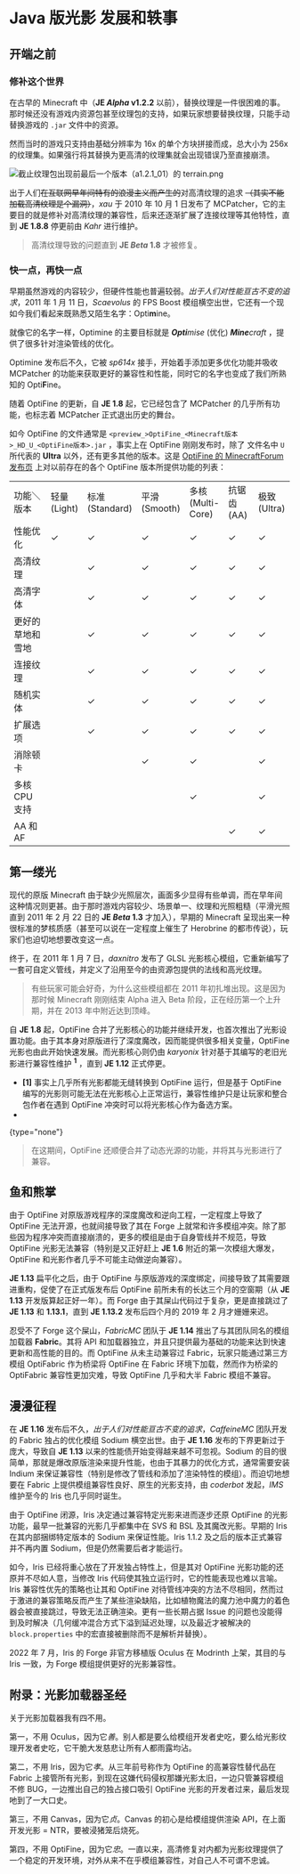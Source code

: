 # Java 版光影 发展和轶事

<primary-label ref="basic"/>

<secondary-label ref="wip"/>

<secondary-label ref="jedoc"/>

<secondary-label ref="shaderdoc"/>

<show-structure depth="2"/>

## 开端之前

### 修补这个世界

在古早的 Minecraft 中（**JE _Alpha_ v1.2.2** 以前），替换纹理是一件很困难的事。那时候还没有游戏内资源包甚至纹理包的支持，如果玩家想要替换纹理，只能手动替换游戏的 `.jar` 文件中的资源。

然而当时的游戏只支持由基础分辨率为 16x 的单个方块拼接而成，总大小为 256x 的纹理集。如果强行将其替换为更高清的纹理集就会出现错误乃至直接崩溃。

![截止纹理包出现前最后一个版本（a1.2.1_01）的 `terrain.png`](a1.2.1_01_terrain.png "截止纹理包出现前最后一个版本（a1.2.1_01）的terrain.png")

出于人们~~在互联网早年间特有的浪漫主义而产生的~~对高清纹理的追求 ~~（其实不能加载高清纹理是个漏洞）~~，_xau_ 于 2010 年 10 月 1 日发布了 MCPatcher，它的主要目的就是修补对高清纹理的兼容性，后来还逐渐扩展了连接纹理等其他特性，直到 **JE 1.8.8** 停更前由 _Kahr_ 进行维护。

> 高清纹理导致的问题直到 **JE _Beta_ 1.8** 才被修复。

### 快一点，再快一点

早期虽然游戏的内容较少，但硬件性能也普遍较弱。_出于人们对性能亘古不变的追求_，2011 年 1 月 11 日，_Scaevolus_ 的 FPS Boost 模组横空出世，它还有一个现如今我们看起来既熟悉又陌生名字：Opti**m**ine。

就像它的名字一样，Optimine 的主要目标就是 _**Opti**mise_ (优化) _**Mine**craft_ ，提供了很多针对渲染管线的优化。

Optimine 发布后不久，它被 _sp614x_ 接手，开始着手添加更多优化功能并吸收 MCPatcher 的功能来获取更好的兼容性和性能，同时它的名字也变成了我们所熟知的 Opti**F**ine。

随着 OptiFine 的更新，自 **JE 1.8** 起，它已经包含了 MCPatcher 的几乎所有功能，也标志着 MCPatcher 正式退出历史的舞台。

如今 OptiFine 的文件通常是 `<preview_>OptiFine_<Minecraft版本>_HD_U_<OptiFine版本>.jar` ，事实上在 OptiFine 刚刚发布时，除了 文件名中 `U` 所代表的 **Ultra** 以外，还有更多其他的版本。这是 [OptiFine 的 MinecraftForum 发布页](https://www.minecraftforum.net/forums/mapping-and-modding-java-edition/minecraft-mods/1272953-optifine-hd-fps-boost-dynamic-lights-shaders-and) 上对以前存在的各个 OptiFine 版本所提供功能的列表：

<table>
<tr><td width="120">功能＼版本</td><td width="50">轻量 (Light)</td><td width="50">标准 (Standard)</td><td width="50">平滑 (Smooth)</td><td width="50">多核 (Multi-Core)</td><td width="50">抗锯齿 (<tooltip term="AA">AA</tooltip>)</td><td width="50">极致 (Ultra)</td></tr>
<tr><td>性能优化</td><td>✓</td><td>✓</td><td>✓</td><td>✓</td><td>✓</td><td>✓</td></tr>
<tr><td>高清纹理</td><td rowspan="9"/><td>✓</td><td>✓</td><td>✓</td><td>✓</td><td>✓</td></tr>
<tr><td>高清字体</td><td>✓</td><td>✓</td><td>✓</td><td>✓</td><td>✓</td></tr>
<tr><td>更好的草地和雪地</td><td>✓</td><td>✓</td><td>✓</td><td>✓</td><td>✓</td></tr>
<tr><td>连接纹理</td><td>✓</td><td>✓</td><td>✓</td><td>✓</td><td>✓</td></tr>
<tr><td>随机实体</td><td>✓</td><td>✓</td><td>✓</td><td>✓</td><td>✓</td></tr>
<tr><td>扩展选项</td><td>✓</td><td>✓</td><td>✓</td><td>✓</td><td>✓</td></tr>
<tr><td>消除顿卡</td><td rowspan="3"/><td>✓</td><td>✓</td><td rowspan="2"/><td>✓</td></tr>
<tr><td>多核 CPU 支持</td><td rowspan="2"/><td>✓</td><td>✓</td></tr>
<tr><td><tooltip term="AA">AA</tooltip> 和 <tooltip term="AF">AF</tooltip></td><td> </td><td>✓</td><td>✓</td></tr>
</table>

## 第一缕光

现代的原版 Minecraft 由于缺少光照层次，画面多少显得有些单调，而在早年间这种情况则更甚。由于那时游戏内容较少、场景单一、纹理和光照粗糙（平滑光照直到 2011 年 2 月 22 日的 **JE _Beta_ 1.3** 才加入），早期的 Minecraft 呈现出来一种很标准的梦核质感（甚至可以说在一定程度上催生了 Herobrine 的都市传说），玩家们也迫切地想要改变这一点。

终于，在 2011 年 1 月 7 日，_daxnitro_ 发布了 <tooltip term="glslShaderCore">GLSL 光影核心</tooltip>模组，它重新编写了一套可自定义管线，并定义了沿用至今的由资源包提供的法线和高光纹理。

> 有些玩家可能会好奇，为什么这些模组都在 2011 年初扎堆出现。这是因为那时候 Minecraft 刚刚结束 Alpha 进入 Beta 阶段，正在经历第一个上升期，并在 2013 年中附近达到顶峰。

自 **JE 1.8** 起，OptiFine 合并了光影核心的功能并继续开发，也首次推出了光影设置功能。由于其本身对原版进行了深度魔改，因而能提供很多相关变量，OptiFine 光影也由此开始快速发展。而光影核心则仍由 *karyonix* 针对基于其编写的老旧光影进行兼容性维护 <sup><b>1</b></sup> ，直到 **JE 1.12** 正式停更。
- **[1]** 事实上几乎所有光影都能无缝转换到 OptiFine 运行，但是基于 OptiFine 编写的光影则可能无法在光影核心上正常运行，兼容性维护只是让玩家和整合包作者在遇到 OptiFine 冲突时可以将光影核心作为备选方案。
-
{type="none"}

> 在这期间，OptiFine 还顺便合并了动态光源的功能，并将其与光影进行了兼容。

## 鱼和熊掌

由于 OptiFine 对原版游戏程序的深度魔改和逆向工程，一定程度上导致了 OptiFine 无法开源，也就间接导致了其在 Forge 上就常和许多模组冲突。除了那些因为程序冲突而直接崩溃的，更多的模组是由于自身管线并不规范，导致 OptiFine 光影无法兼容（特别是又正好赶上 **JE 1.6** 附近的第一次模组大爆发，OptiFine 和光影作者几乎不可能主动做逆向兼容）。

**JE 1.13** 扁平化之后，由于 OptiFine 与原版游戏的深度绑定，间接导致了其需要跟进重构，促使了在正式版发布后 OptiFine 前所未有的长达三个月的空窗期（从 **JE 1.13** 开发版算起正好一年）。而 Forge 由于其屎山代码过于复杂，更是直接跳过了 **JE 1.13** 和 **1.13.1**，直到 **JE 1.13.2** 发布后四个月的 2019 年 2 月才姗姗来迟。

忍受不了 Forge 这个屎山，_FabricMC_ 团队于 **JE 1.14** 推出了与其团队同名的模组加载器 **Fabric**。其将 API 和加载器独立，并且只提供最为基础的功能来达到快速更新和高性能的目的。而 OptiFine 从未主动兼容过 Fabric，玩家只能通过第三方模组 OptiFabric 作为桥梁将 OptiFine 在 Fabric 环境下加载，然而作为桥梁的 OptiFabric 兼容性更加灾难，导致 OptiFine 几乎和大半 Fabric 模组不兼容。

## 漫漫征程

在 **JE 1.16** 发布后不久，_出于人们对性能亘古不变的追求_，*CaffeineMC* 团队开发的 Fabric 独占的优化模组 Sodium 横空出世。由于 **JE 1.16** 发布的下界更新过于庞大，导致自 **JE 1.13** 以来的性能债开始变得越来越不可忽视。Sodium 的目的很简单，那就是爆改原版渲染来提升性能，也由于其暴力的优化方式，通常需要安装 Indium 来保证兼容性（特别是修改了管线和添加了渲染特性的模组）。而迫切地想要在 Fabric 上提供模组兼容性良好、原生的光影支持，由 _coderbot_ 发起，*IMS* 维护至今的 Iris 也几乎同时诞生。

由于 OptiFine 闭源，Iris 决定通过兼容特定光影来进而逐步还原 OptiFine 的光影功能，最早一批兼容的光影几乎都集中在 <tooltip term="SVS">SVS</tooltip> 和 BSL 及其魔改光影。早期的 Iris 在其内部捆绑特定版本的 Sodium 来保证性能。Iris 1.1.2 及之后的版本正式兼容并不再内置 Sodium，但是仍然需要后者才能运行。

如今，Iris 已经将重心放在了开发独占特性上，但是其对 OptiFine 光影功能的还原并不尽如人意，当修改 Iris 代码使其独立运行时，它的性能表现也难以言喻。Iris 兼容性优先的策略也让其和 OptiFine 对待管线冲突的方法不尽相同，然而过于激进的兼容策略反而产生了某些渲染缺陷，比如植物魔法的魔力池中魔力的着色器会被直接跳过，导致无法正确渲染。更有一些长期占据 Issue 的问题也没能得到及时解决（几何缓冲混合方式下溢到延迟处理，以及最近才被解决的 `block.properties` 中的宏直接被删除而不是解析并替换）。

2022 年 7 月，Iris 的 Forge 非官方移植版 Oculus 在 Modrinth 上架，其目的与 Iris 一致，为 Forge 模组提供更好的光影兼容性。

[//]: # (TODO: 国内光影的发展史与 SEUS 的魔改史)

[//]: # (TODO: 番外：Continuum 与 NovaRender / Focal 和 Canvas 的故事)

## 附录：光影加载器圣经

关于光影加载器我有四不用。

第一，不用 Oculus，因为它*善*。别人都是要么给模组开发者史吃，要么给光影纹理开发者史吃，它干脆大发慈悲让所有人都雨露均沾。

第二，不用 Iris，因为它*孝*。从三年前号称作为 OptiFine 的高兼容性替代品在 Fabric 上接管所有光影，到现在这嫌代码侵权那嫌光影太旧，一边只管兼容模组不修 BUG，一边推出自己的独占接口吸引 OptiFine 光影的开发者过来，最后发现吔到了一大口史。

第三，不用 Canvas，因为它*贞*。Canvas 的初心是给模组提供渲染 API，在上面开发光影 = NTR，要被浸猪笼后烧死。

第四，不用 OptiFine，因为它*忠*。一直以来，高清修复对内都为光影纹理提供了一个稳定的开发环境，对外从来不在乎模组兼容性，对自己人不可谓不忠诚。

